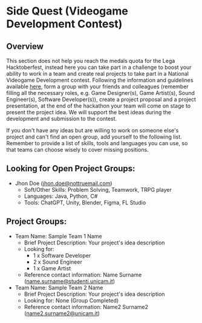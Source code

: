 # Side Quest (Videogame Development Contest)

## Overview
This section does not help you reach the medals quota for the Lega Hacktoberfest, instead here you can take part in a challenge to boost your ability to work in a team and create real projects to take part in a National Videogame Development contest.
Following the information and guidelines available [here](https://www.mimit.gov.it/it/incentivi/italiangame2025), form a group with your friends and colleagues (remember filling all the necessary roles, e.g. Game Designer(s), Game Artist(s), Sound Engineer(s), Software Developer(s)), create a project proposal and a project presentation, at the end of the hackathon your team will come on stage to present the project idea.
We will support the best ideas during the development and submission to the contest.

If you don't have any ideas but are willing to work on someone else's project and can't find an open group, add yourself to the following list. 
Remember to provide a list of skills, tools and languages you can use, so that teams can choose wisely to cover missing positions.

## Looking for Open Project Groups:
- Jhon Doe (jhon.doe@nottruemail.com)
  - Soft/Other Skills: Problem Solving, Teamwork, TRPG player
  - Languages: Java, Python, C#
  - Tools: ChatGPT, Unity, Blender, Figma, FL Studio

## Project Groups:
- Team Name: Sample Team 1 Name
  - Brief Project Description: Your project's idea description
  - Looking for:
    - 1 x Software Developer
    - 2 x Sound Engineer
    - 1 x Game Artist
  - Reference contact information: Name Surname (name.surname@studenti.unicam.it)
- Team Name: Sample Team 2 Name
  - Brief Project Description: Your project's idea description
  - Looking for: None (Group Completed)
  - Reference contact information: Name2 Surname2 (name2.surname2@unicam.it)
 
